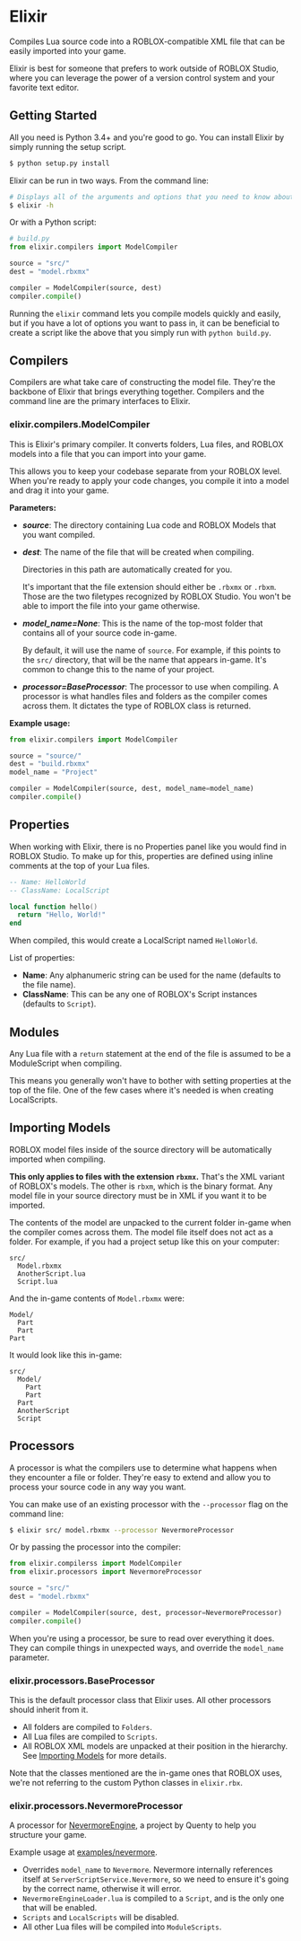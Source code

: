 # Elixir

Compiles Lua source code into a ROBLOX-compatible XML file that can be easily
imported into your game.

Elixir is best for someone that prefers to work outside of ROBLOX Studio,
where you can leverage the power of a version control system and your favorite
text editor.

## Getting Started

All you need is Python 3.4+ and you're good to go. You can install Elixir by
simply running the setup script.

```bash
$ python setup.py install
```

Elixir can be run in two ways. From the command line:

```bash
# Displays all of the arguments and options that you need to know about.
$ elixir -h
```

Or with a Python script:

```python
# build.py
from elixir.compilers import ModelCompiler

source = "src/"
dest = "model.rbxmx"

compiler = ModelCompiler(source, dest)
compiler.compile()
```

Running the `elixir` command lets you compile models quickly and easily, but if
you have a lot of options you want to pass in, it can be beneficial to create a
script like the above that you simply run with `python build.py`.

## Compilers

Compilers are what take care of constructing the model file. They're the
backbone of Elixir that brings everything together. Compilers and the command
line are the primary interfaces to Elixir.

### elixir.compilers.ModelCompiler

This is Elixir's primary compiler. It converts folders, Lua files, and ROBLOX
models into a file that you can import into your game.

This allows you to keep your codebase separate from your ROBLOX level. When
you're ready to apply your code changes, you compile it into a model and drag it
into your game.

**Parameters:**

- **_source_**: The directory containing Lua code and ROBLOX Models that you
  want compiled.

- **_dest_**: The name of the file that will be created when compiling.

  Directories in this path are automatically created for you.

  It's important that the file extension should either be `.rbxmx` or `.rbxm`.
  Those are the two filetypes recognized by ROBLOX Studio. You won't be able to
  import the file into your game otherwise.

- **_model_name=None_**: This is the name of the top-most folder that contains
  all of your source code in-game.

  By default, it will use the name of `source`. For example, if this points to
  the `src/` directory, that will be the name that appears in-game. It's common
  to change this to the name of your project.

- **_processor=BaseProcessor_**: The processor to use when compiling. A
  processor is what handles files and folders as the compiler comes across them.
  It dictates the type of ROBLOX class is returned.

**Example usage:**

```python
from elixir.compilers import ModelCompiler

source = "source/"
dest = "build.rbxmx"
model_name = "Project"

compiler = ModelCompiler(source, dest, model_name=model_name)
compiler.compile()
```

## Properties

When working with Elixir, there is no Properties panel like you would find in
ROBLOX Studio. To make up for this, properties are defined using inline comments
at the top of your Lua files.

```lua
-- Name: HelloWorld
-- ClassName: LocalScript

local function hello()
  return "Hello, World!"
end
```

When compiled, this would create a LocalScript named `HelloWorld`.

List of properties:

- **Name**: Any alphanumeric string can be used for the name (defaults to the
  file name).
- **ClassName**: This can be any one of ROBLOX's Script instances (defaults to
  `Script`).

## Modules

Any Lua file with a `return` statement at the end of the file is assumed to be a
ModuleScript when compiling.

This means you generally won't have to bother with setting properties at the top
of the file. One of the few cases where it's needed is when creating
LocalScripts.

## Importing Models

ROBLOX model files inside of the source directory will be automatically imported
when compiling.

**This only applies to files with the extension `rbxmx`.** That's the XML
variant of ROBLOX's models. The other is `rbxm`, which is the binary format.
Any model file in your source directory must be in XML if you want it to be
imported.

The contents of the model are unpacked to the current folder in-game when the
compiler comes across them. The model file itself does not act as a folder. For
example, if you had a project setup like this on your computer:

```
src/
  Model.rbxmx
  AnotherScript.lua
  Script.lua
```

And the in-game contents of `Model.rbxmx` were:

```
Model/
  Part
  Part
Part
```

It would look like this in-game:

```
src/
  Model/
    Part
    Part
  Part
  AnotherScript
  Script
```

## Processors

A processor is what the compilers use to determine what happens when they
encounter a file or folder. They're easy to extend and allow you to process
your source code in any way you want.

You can make use of an existing processor with the `--processor` flag on the
command line:

```bash
$ elixir src/ model.rbxmx --processor NevermoreProcessor
```

Or by passing the processor into the compiler:

```python
from elixir.compilerss import ModelCompiler
from elixir.processors import NevermoreProcessor

source = "src/"
dest = "model.rbxmx"

compiler = ModelCompiler(source, dest, processor=NevermoreProcessor)
compiler.compile()
```

When you're using a processor, be sure to read over everything it does. They
can compile things in unexpected ways, and override the `model_name` parameter.

### elixir.processors.BaseProcessor

This is the default processor class that Elixir uses. All other processors
should inherit from it.


- All folders are compiled to `Folders`.
- All Lua files are compiled to `Scripts`.
- All ROBLOX XML models are unpacked at their position in the hierarchy. See
  [Importing Models](#importing-models) for more details.

Note that the classes mentioned are the in-game ones that ROBLOX uses, we're not
referring to the custom Python classes in `elixir.rbx`.

### elixir.processors.NevermoreProcessor

A processor for [NevermoreEngine](https://github.com/Quenty/NevermoreEngine), a
project by Quenty to help you structure your game.

Example usage at [examples/nevermore](examples/nevermore).

- Overrides `model_name` to `Nevermore`. Nevermore internally references itself
  at `ServerScriptService.Nevermore`, so we need to ensure it's going by the
  correct name, otherwise it will error.
- `NevermoreEngineLoader.lua` is compiled to a `Script`, and is the only one
  that will be enabled.
- `Scripts` and `LocalScripts` will be disabled.
- All other Lua files will be compiled into `ModuleScripts`.
